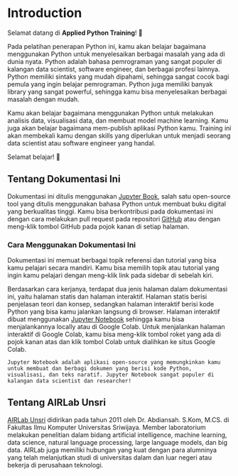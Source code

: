 # Introduction

Selamat datang di **Applied Python Training**! 👋

Pada pelatihan penerapan Python ini, kamu akan belajar bagaimana menggunakan Python untuk menyelesaikan berbagai masalah yang ada di dunia nyata. Python adalah bahasa pemrograman yang sangat populer di kalangan data scientist, software engineer, dan berbagai profesi lainnya. Python memiliki sintaks yang mudah dipahami, sehingga sangat cocok bagi pemula yang ingin belajar pemrograman. Python juga memiliki banyak library yang sangat powerful, sehingga kamu bisa menyelesaikan berbagai masalah dengan mudah.

Kamu akan belajar bagaimana menggunakan Python untuk melakukan analisis data, visualisasi data, dan membuat model machine learning. Kamu juga akan belajar bagaimana mem-publish aplikasi Python kamu. Training ini akan membekali kamu dengan skills yang diperlukan untuk menjadi seorang data scientist atau software engineer yang handal.

Selamat belajar! 🚀

## Tentang Dokumentasi Ini

Dokumentasi ini ditulis menggunakan [Jupyter Book](https://jupyterbook.org/), salah satu open-source tool yang ditulis menggunakan bahasa Python untuk membuat buku digital yang berkualitas tinggi. Kamu bisa berkontribusi pada dokumentasi ini dengan cara melakukan pull request pada repositori [GitHub](https://github.com/airlab-unsri/applied-python-training) atau dengan meng-klik tombol GitHub pada pojok kanan di setiap halaman.

### Cara Menggunakan Dokumentasi Ini

Dokumentasi ini memuat berbagai topik referensi dan tutorial yang bisa kamu pelajari secara mandiri. Kamu bisa memilih topik atau tutorial yang ingin kamu pelajari dengan meng-klik link pada sidebar di sebelah kiri.

Berdasarkan cara kerjanya, terdapat dua jenis halaman dalam dokumentasi ini, yaitu halaman statis dan halaman interaktif. Halaman statis berisi penjelasan teori dan konsep, sedangkan halaman interaktif berisi kode Python yang bisa kamu jalankan langsung di browser. Halaman interaktif dibuat menggunakan [Jupyter Notebook](https://jupyter.org/) sehingga kamu bisa menjalankannya locally atau di Google Colab. Untuk menjalankan halaman interaktif di Google Colab, kamu bisa meng-klik tombol roket yang ada di pojok kanan atas dan klik tombol Colab untuk dialihkan ke situs Google Colab.

```{note}
Jupyter Notebook adalah aplikasi open-source yang memungkinkan kamu untuk membuat dan berbagi dokumen yang berisi kode Python, visualisasi, dan teks naratif. Jupyter Notebook sangat populer di kalangan data scientist dan researcher!
```

## Tentang AIRLab Unsri

[AIRLab Unsri](https://airlab-unsri.github.io/) didirikan pada tahun 2011 oleh Dr. Abdiansah. S.Kom, M.CS. di Fakultas Ilmu Komputer Universitas Sriwijaya. Member laboratorium melakukan penelitian dalam bidang artificial intelligence, machine learning, data science, natural language processing, large language models, dan big data. AIRLab juga memiliki hubungan yang kuat dengan para alumninya yang telah melanjutkan studi di universitas dalam dan luar negeri atau bekerja di perusahaan teknologi.
